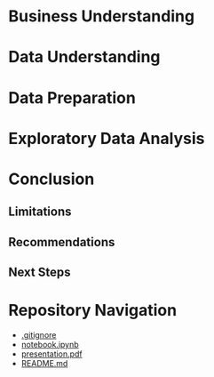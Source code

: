 # Business Understanding

# Data Understanding

# Data Preparation

# Exploratory Data Analysis

# Conclusion

## Limitations

## Recommendations

## Next Steps

# Repository Navigation
 * [.gitignore](.gitignore)
 * [notebook.ipynb](notebook.ipynb)
 * [presentation.pdf](presentation.pdf)
 * [README.md](.README.md)
 